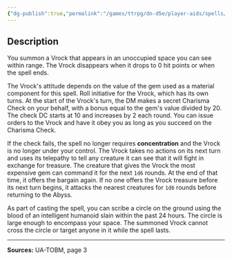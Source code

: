 ```yaml
---
{"dg-publish":true,"permalink":"/games/ttrpg/dn-d5e/player-aids/spells/level-5/conjure-vrock-ua/","tags":["ttrpg/dnd/5e","verbal","somatic","material","concentration","spell"],"noteIcon":""}
---
```



## Description
You summon a Vrock that appears in an unoccupied space you can see within range.
The Vrock disappears when it drops to 0 hit points or when the spell ends.

The Vrock's attitude depends on the value of the gem used as a material component for this spell.
Roll initiative for the Vrock, which has its own turns.
At the start of the Vrock's turn, the DM makes a secret Charisma Check on your behalf, with a bonus equal to the gem's value divided by 20.
The check DC starts at 10 and increases by 2 each round.
You can issue orders to the Vrock and have it obey you as long as you succeed on the Charisma Check.

If the check fails, the spell no longer requires **concentration** and the Vrock is no longer under your control.
The Vrock takes no actions on its next turn and uses its telepathy to tell any creature it can see that it will fight in exchange for treasure.
The creature that gives the Vrock the most expensive gem can command it for the next `1d6` rounds.
At the end of that time, it offers the bargain again.
If no one offers the Vrock treasure before its next turn begins, it attacks the nearest creatures for `1d6` rounds before returning to the Abyss.

As part of casting the spell, you can scribe a circle on the ground using the blood of an intelligent humanoid slain within the past 24 hours.
The circle is large enough to encompass your space.
The summoned Vrock cannot cross the circle or target anyone in it while the spell lasts.

---

**Sources:** UA-TOBM, page 3
